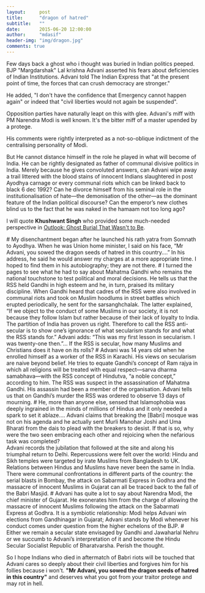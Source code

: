 ```yaml
---
layout:     post
title:      "dragon of hatred"
subtitle:   ""
date:       2015-06-20 12:00:00
author:     "mdasif"
header-img: "img/dragon.jpg"
comments: true
---
```


<p>Few days back a ghost who i thought was buried in Indian politics peeped. BJP "Margdarshak" Lal krishna Advani asserted his fears about deficiencies of Indian Institutions. Advani told The Indian Express that "at the present point of time, the forces that can crush democracy are stronger."<br/>

He added, "I don't have the confidence that Emergency cannot happen again" or indeed that "civil liberties would not again be suspended".<br/>

Opposition parties have naturally leapt on this with glee. Advani's miff with PM Narendra Modi is well known. It's the bitter miff of a master upended by a protege.<br/>

His comments were rightly interpreted as a not-so-oblique indictment of the centralising personality of Modi.<br/>
</p>
<p>
But He cannot distance himself in the role he played in what will become of India. He can be rightly designated as father of communal divisive politics in India. Merely because he gives convoluted answers, can Advani wipe away a trail littered with the blood stains of innocent Indians slaughtered in post Ayodhya carnage or every communal riots which can be linked back to black 6 dec 1992? Can he divorce himself from his seminal role in the institutionalisation of hate—the demonisation of the other—as the dominant feature of the Indian political discourse? Can the emperor’s new clothes blind us to the fact that he was naked in the hamaam not too long ago? <br/>

I will quote <b>Khushwant Singh</b> who provided some much-needed perspective in <a href="http://www.outlookindia.com/article/ghost-burial-that-wasnt-to-be/237115" target="_blank">Outlook: Ghost Burial That Wasn't to Be</a>.

</p>



<span class="caption text-muted">
# My disenchantment began after he launched his rath yatra from Somnath to Ayodhya. When he was Union home minister, I said on his face, “Mr Advani, you sowed the dragon seeds of hatred in this country….” In his address, he said he would answer my charges at a more appropriate time. I hoped to find them in his autobiography; they are not there.
</span>
<span class="caption text-muted">
# I turned the pages to see what he had to say about Mahatma Gandhi who remains the national touchstone to test political and moral decisions. He tells us that the RSS held Gandhi in high esteem and he, in turn, praised its military discipline. When Gandhi heard that cadres of the RSS were also involved in communal riots and took on Muslim hoodlums in street battles which erupted periodically, he sent for the sarsanghchalak.
</span>
<span class="caption text-muted">
The latter explained, “If we object to the conduct of some Muslims in our society, it is not because they follow Islam but rather because of their lack of loyalty to India. The partition of India has proven us right. Therefore to call the RSS anti-secular is to show one’s ignorance of what secularism stands for and what the RSS stands for.” Advani adds: “This was my first lesson in secularism. I was twenty-one then.”… If the RSS is secular, how many Muslims and Christians does it have on its rolls?
</span>
<span class="caption text-muted">
# Advani was 14 years old when he enrolled himself as a worker of the RSS in Karachi. His views on secularism are naive beyond belief. He tries to equate Gandhi’s concept of Ram rajya in which all religions will be treated with equal respect—sarva dharma samabhava—with the RSS concept of Hindutva, “a noble concept,” according to him. The RSS was suspect in the assassination of Mahatma Gandhi. His assassin had been a member of the organisation. Advani tells us that on Gandhi’s murder the RSS was ordered to observe 13 days of mourning.
</span>
<span class="caption text-muted">
# He, more than anyone else, sensed that Islamophobia was deeply ingrained in the minds of millions of Hindus and it only needed a spark to set it ablaze…. Advani claims that breaking the [Babri] mosque was not on his agenda and he actually sent Murli Manohar Joshi and Uma Bharati from the dais to plead with the breakers to desist. If that is so, why were the two seen embracing each other and rejoicing when the nefarious task was completed?<br/>
</span>
<span class="caption text-muted">
Advani records the jubilation that followed at the site and along his triumphal return to Delhi. Repercussions were felt over the world: Hindu and Sikh temples were targeted by irate Muslims from Bangladesh to UK. Relations between Hindus and Muslims have never been the same in India. There were communal confrontations in different parts of the country: the serial blasts in Bombay, the attack on Sabarmati Express in Godhra and the massacre of innocent Muslims in Gujarat can all be traced back to the fall of the Babri Masjid.
</span>
<span class="caption text-muted">
# Advani has quite a lot to say about Narendra Modi, the chief minister of Gujarat. He exonerates him from the charge of allowing the massacre of innocent Muslims following the attack on the Sabarmati Express at Godhra. It is a symbiotic relationship: Modi helps Advani win elections from Gandhinagar in Gujarat; Advani stands by Modi whenever his conduct comes under question from the higher echelons of the BJP.
</span>
<span class="caption text-muted">
# Either we remain a secular state envisaged by Gandhi and Jawaharlal Nehru or we succumb to Advani’s interpretation of it and become the Hindu Secular Socialist Republic of Bharatvarsha. Perish the thought.
</span>

<p>
So I hope Indians who died in aftermatch of Babri riots will be touched that Advani cares so deeply about their civil liberties and forgives him for his follies because i won't. <b>"Mr Advani, you sowed the dragon seeds of hatred in this country"</b> and deserves what you got from your traitor protege and may rot in hell. 
</p>
